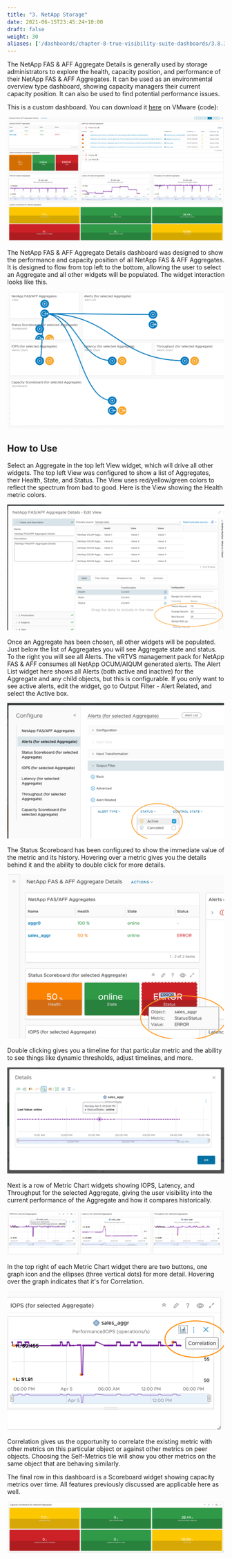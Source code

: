 ```yaml
---
title: "3. NetApp Storage"
date: 2021-06-15T23:45:24+10:00
draft: false
weight: 30
aliases: ['/dashboards/chapter-8-true-visibility-suite-dashboards/3.8.3-netapp-storage']
---
```


The NetApp FAS & AFF Aggregate Details is generally used by storage administrators to explore the health, capacity position, and performance of their NetApp FAS & AFF Aggregates. It can be used as an environmental overview type dashboard, showing capacity managers their current capacity position. It can also be used to find potential performance issues.

This is a custom dashboard. You can download it [here](https://code.vmware.com/samples/7582/netapp-fas-and-aff-aggregate-details-dashboard) on VMware {code}:

![Dashboard Example](3.8.3-fig-1.png)

The NetApp FAS & AFF Aggregate Details dashboard was designed to show the performance and capacity position of all NetApp FAS & AFF Aggregates. It is designed to flow from top left to the bottom, allowing the user to select an Aggregate and all other widgets will be populated. The widget interaction looks like this.

![Dashboard Relationship](3.8.3-fig-2.png)

## How to Use

Select an Aggregate in the top left View widget, which will drive all other widgets. The top left View was configured to show a list of Aggregates, their Health, State, and Status. The View uses red/yellow/green colors to reflect the spectrum from bad to good. Here is the View showing the Health metric colors.

![Aggregate Details settings](3.8.3-fig-3.png)

Once an Aggregate has been chosen, all other widgets will be populated. Just below the list of Aggregates you will see Aggregate state and status. To the right you will see all Alerts. The vRTVS management pack for NetApp FAS & AFF consumes all NetApp OCUM/AIQUM generated alerts. The Alert List widget here shows all Alerts (both active and inactive) for the Aggregate and any child objects, but this is configurable. If you only want to see active alerts, edit the widget, go to Output Filter - Alert Related, and select the Active box.

![Alert Widget](3.8.3-fig-4.png)

The Status Scoreboard has been configured to show the immediate value of the metric and its history. Hovering over a metric gives you the details behind it and the ability to double click for more details.

![Status Scoreboard](3.8.3-fig-5.png)

Double clicking gives you a timeline for that particular metric and the ability to see things like dynamic thresholds, adjust timelines, and more.

![Metric Detail](3.8.3-fig-6.png)

Next is a row of Metric Chart widgets showing IOPS, Latency, and Throughput for the selected Aggregate, giving the user visibility into the current performance of the Aggregate and how it compares historically.

![Metric Chart Widget](3.8.3-fig-7.png)

In the top right of each Metric Chart widget there are two buttons, one graph icon and the ellipses (three vertical dots) for more detail. Hovering over the graph indicates that it's for Correlation.

![Widget Actions](3.8.3-fig-8.png)

Correlation gives us the opportunity to correlate the existing metric with other metrics on this particular object or against other metrics on peer objects. Choosing the Self-Metrics tile will show you other metrics on the same object that are behaving similarly.

The final row in this dashboard is a Scoreboard widget showing capacity metrics over time. All features previously discussed are applicable here as well.

![Scoreboard](3.8.3-fig-9.png)
